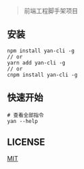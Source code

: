> 前端工程脚手架项目

## 安装

```shell
npm install yan-cli -g
// or
yarn add yan-cli -g
// or
cnpm install yan-cli -g
```

## 快速开始
```shell
# 查看全部指令
yan --help 
```

## LICENSE

[MIT](LICENSE)
